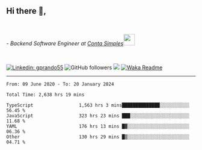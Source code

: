 <h2>Hi there  👋,</h2> </br>

<p><em>- Backend Software Engineer at <a href="https://contasimples.com">Conta Simples</a><img src="https://media.giphy.com/media/WUlplcMpOCEmTGBtBW/giphy.gif" width="30"> 
</em></p></br>


[![Linkedin: gprando55](https://img.shields.io/badge/-gprando55-blue?style=flat-square&logo=Linkedin&logoColor=white&link=https://www.linkedin.com/in/prandogabriel/)](https://www.linkedin.com/in/prandogabriel)
![GitHub followers](https://img.shields.io/github/followers/prandogabriel?label=Follow&style=social)
![](https://visitor-badge.glitch.me/badge?page_id=prandogabriel.prandogabriel)
[![Waka Readme](https://github.com/prandogabriel/prandogabriel/actions/workflows/update-stats.yml.yml/badge.svg)](https://github.com/prandogabriel/prandogabriel/actions/workflows/update-stats.yml.yml)

---

<!--START_SECTION:waka-->

```golang
From: 09 June 2020 - To: 20 January 2024

Total Time: 2,638 hrs 19 mins

TypeScript                 1,563 hrs 3 mins██████████████░░░░░░░░░░░   56.45 %
JavaScript                 323 hrs 23 mins ███░░░░░░░░░░░░░░░░░░░░░░   11.68 %
YAML                       176 hrs 13 mins █▓░░░░░░░░░░░░░░░░░░░░░░░   06.36 %
Other                      130 hrs 29 mins █▒░░░░░░░░░░░░░░░░░░░░░░░   04.71 %
```

<!--END_SECTION:waka-->
